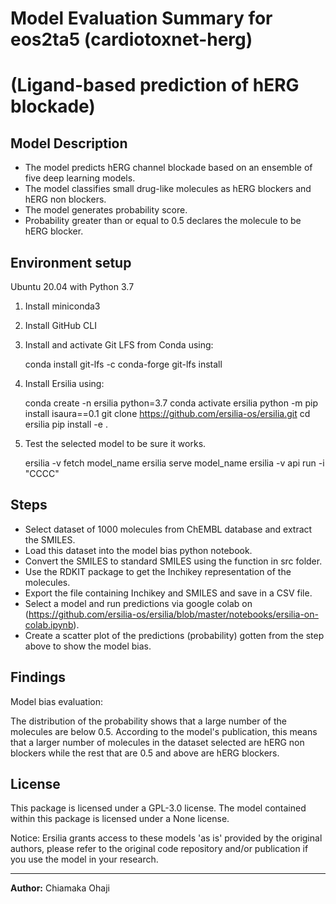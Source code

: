 # Model Evaluation Summary for eos2ta5 (cardiotoxnet-herg)
# (Ligand-based prediction of hERG blockade)


## Model Description

- The model predicts hERG channel blockade based on an ensemble of five deep learning models.
- The model classifies small drug-like molecules as hERG blockers and hERG non blockers.
- The model generates probability score.
- Probability greater than or equal to 0.5 declares the molecule to be hERG blocker. 


## Environment setup

Ubuntu 20.04 with Python 3.7

1. Install miniconda3

2. Install GitHub CLI

3. Install and activate Git LFS from Conda using:

	conda install git-lfs -c conda-forge
	git-lfs install
 
4. Install Ersilia using:

	conda create -n ersilia python=3.7
	conda activate ersilia
	python -m pip install isaura==0.1
	git clone https://github.com/ersilia-os/ersilia.git
	cd ersilia
	pip install -e .

5. Test the selected model to be sure it works.

	ersilia -v fetch model_name
	ersilia serve model_name
	ersilia -v api run -i "CCCC"


## Steps

- Select dataset of 1000 molecules from ChEMBL database and extract the SMILES.
- Load this dataset into the model bias python notebook.
- Convert the SMILES to standard SMILES using the function in src folder.
- Use the RDKIT package to get the Inchikey representation of the molecules.
- Export the file containing Inchikey and SMILES and save in a CSV file.
- Select a model and run predictions via google colab on (https://github.com/ersilia-os/ersilia/blob/master/notebooks/ersilia-on-colab.ipynb).
- Create a scatter plot of the predictions (probability) gotten from the step above to show the model bias. 


## Findings

Model bias evaluation:

The distribution of the probability shows that a large number of the molecules are below 0.5. According to the model's publication, this means that a larger number of molecules in the dataset selected are hERG non blockers while the rest that are 0.5 and above are hERG blockers. 


## License

This package is licensed under a GPL-3.0 license. The model contained within this package is licensed under a None license.

Notice: Ersilia grants access to these models 'as is' provided by the original authors, please refer to the original code repository and/or publication if you use the model in your research.
_______

**Author:** Chiamaka Ohaji
